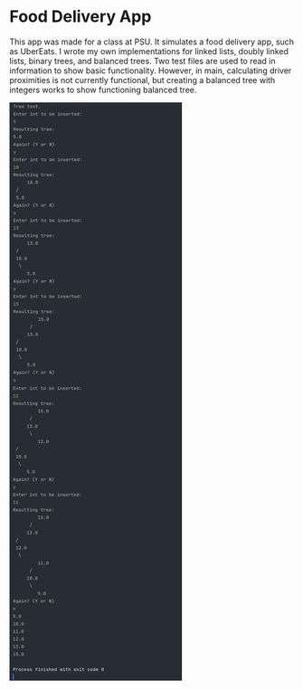 # Food Delivery App

This app was made for a class at PSU. It simulates a food delivery app, such as UberEats. I wrote my own implementations for linked lists, doubly linked lists, binary trees, and balanced trees. Two test files are used to read in information to show basic functionality. However, in main, calculating driver proximities is not currently functional, but creating a balanced tree with integers works to show functioning balanced tree.

![](balanced_tree_example.png)

